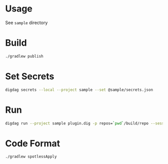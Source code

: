 # Usage
See `sample` directory

# Build
```bash
./gradlew publish
```

# Set Secrets
```bash
digdag secrets --local --project sample --set @sample/secrets.json
```

# Run
```bash
digdag run --project sample plugin.dig -p repos=`pwd`/build/repo --session "2018-12-13 11:11:11"
```

# Code Format
```bash
./gradlew spotlessApply
```